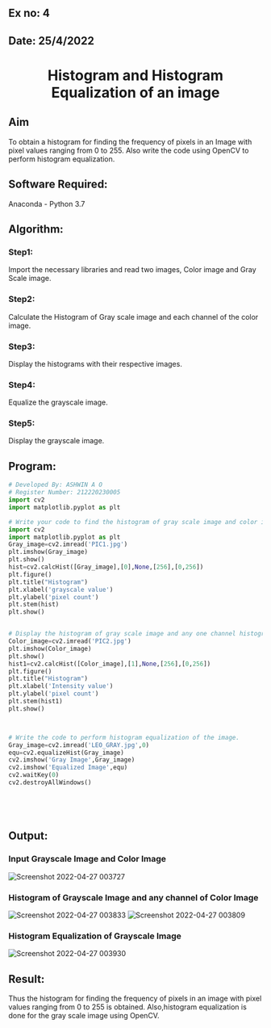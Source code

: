## Ex no: 4
## Date: 25/4/2022
# <p align="center">Histogram and Histogram Equalization of an image
## Aim
To obtain a histogram for finding the frequency of pixels in an Image with pixel values ranging from 0 to 255. Also write the code using OpenCV to perform histogram equalization.

## Software Required:
Anaconda - Python 3.7

## Algorithm:
### Step1:
Import the necessary libraries and read two images, Color image and Gray Scale image.

### Step2:
Calculate the Histogram of Gray scale image and each channel of the color image.

### Step3:
Display the histograms with their respective images.

### Step4:
Equalize the grayscale image.

### Step5:
Display the grayscale image.


## Program:
```python
# Developed By: ASHWIN A O 
# Register Number: 212220230005
import cv2
import matplotlib.pyplot as plt

# Write your code to find the histogram of gray scale image and color image channels.
import cv2
import matplotlib.pyplot as plt
Gray_image=cv2.imread('PIC1.jpg')
plt.imshow(Gray_image)
plt.show()
hist=cv2.calcHist([Gray_image],[0],None,[256],[0,256])
plt.figure()
plt.title("Histogram")
plt.xlabel('grayscale value')
plt.ylabel('pixel count')
plt.stem(hist)
plt.show()


# Display the histogram of gray scale image and any one channel histogram from color image
Color_image=cv2.imread('PIC2.jpg')
plt.imshow(Color_image)
plt.show()
hist1=cv2.calcHist([Color_image],[1],None,[256],[0,256])
plt.figure()
plt.title("Histogram")
plt.xlabel('Intensity value')
plt.ylabel('pixel count')
plt.stem(hist1)
plt.show()



# Write the code to perform histogram equalization of the image. 
Gray_image=cv2.imread('LEO_GRAY.jpg',0)
equ=cv2.equalizeHist(Gray_image)
cv2.imshow('Gray Image',Gray_image)
cv2.imshow('Equalized Image',equ)
cv2.waitKey(0)
cv2.destroyAllWindows()






```
## Output:
### Input Grayscale Image and Color Image
![Screenshot 2022-04-27 003727](https://user-images.githubusercontent.com/75235601/165374848-6d0ecfc4-cd07-4317-a103-f97bbe79b537.jpg)


### Histogram of Grayscale Image and any channel of Color Image
![Screenshot 2022-04-27 003833](https://user-images.githubusercontent.com/75235601/165374901-2d3170dd-95ac-48c7-806c-d9c615a510bd.jpg)
![Screenshot 2022-04-27 003809](https://user-images.githubusercontent.com/75235601/165374908-3ef2b182-b529-488b-9f9f-789fc390f15e.jpg)



### Histogram Equalization of Grayscale Image

![Screenshot 2022-04-27 003930](https://user-images.githubusercontent.com/75235601/165374940-89b29596-f55e-4e2f-8be4-52e301fca58a.jpg)


## Result: 
Thus the histogram for finding the frequency of pixels in an image with pixel values ranging from 0 to 255 is obtained. Also,histogram equalization is done for the gray scale image using OpenCV.
